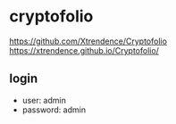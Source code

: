 # cryptofolio

https://github.com/Xtrendence/Cryptofolio
https://xtrendence.github.io/Cryptofolio/

## login

- user: admin
- password: admin
